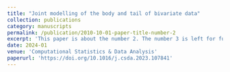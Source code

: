 ```yaml
---
title: "Joint modelling of the body and tail of bivariate data"
collection: publications
category: manuscripts
permalink: /publication/2010-10-01-paper-title-number-2
excerpt: 'This paper is about the number 2. The number 3 is left for future work.'
date: 2024-01
venue: 'Computational Statistics & Data Analysis'
paperurl: 'https://doi.org/10.1016/j.csda.2023.107841'
---
```

